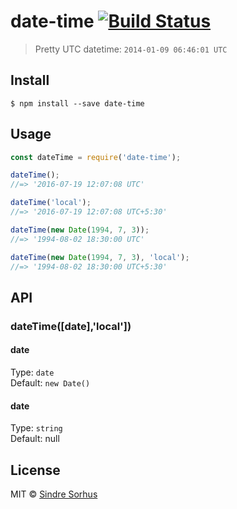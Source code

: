 # date-time [![Build Status](https://travis-ci.org/sindresorhus/date-time.svg?branch=master)](https://travis-ci.org/sindresorhus/date-time)

> Pretty UTC datetime: `2014-01-09 06:46:01 UTC`


## Install

```
$ npm install --save date-time
```


## Usage

```js
const dateTime = require('date-time');

dateTime();
//=> '2016-07-19 12:07:08 UTC'

dateTime('local');
//=> '2016-07-19 12:07:08 UTC+5:30'

dateTime(new Date(1994, 7, 3));
//=> '1994-08-02 18:30:00 UTC'

dateTime(new Date(1994, 7, 3), 'local');
//=> '1994-08-02 18:30:00 UTC+5:30'
```


## API

### dateTime([date],'local'])

#### date

Type: `date`  
Default: `new Date()`

#### date

Type: `string`  
Default: null


## License

MIT © [Sindre Sorhus](http://sindresorhus.com)
